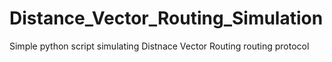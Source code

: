 # Distance_Vector_Routing_Simulation
Simple python script simulating Distnace Vector Routing routing protocol
